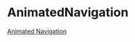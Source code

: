 # AnimatedNavigation
<a href="https://alankrithashekar.github.io/AnimatedNavigation/">Animated Navigation</a>
